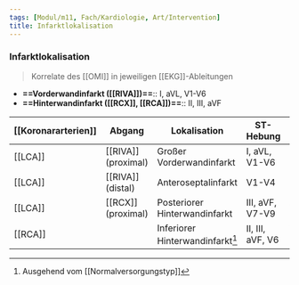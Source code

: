 ```yaml
---
tags: [Modul/m11, Fach/Kardiologie, Art/Intervention]
title: Infarktlokalisation
---
```

### Infarktlokalisation
> Korrelate des [[OMI]] in jeweiligen [[EKG]]-Ableitungen
- **==Vorderwandinfarkt ([[RIVA]])==**:: I, aVL, V1-V6
- **==Hinterwandinfarkt ([[RCX]], [[RCA]])==**:: II, III, aVF

| [[Koronararterien]] | Abgang | Lokalisation | ST-Hebung | ST-Senkung |
| ------------------- | ------ | ------------ | --------- | ---------- |
|[[LCA]]|[[RIVA]] (proximal)|Großer Vorderwandinfarkt|I, aVL, V1-V6|III, aVR, aVF|
|[[LCA]]|[[RIVA]] (distal)|Anteroseptalinfarkt|V1-V4|aVF|
|[[LCA]]|[[RCX]] (proximal)|Posteriorer Hinterwandinfarkt|III, aVF, V7-V9|V1-V4|
|[[RCA]]||Inferiorer Hinterwandinfarkt[^1]|II, III, aVF, V6|V1-V4, I, aVL|

[^1]: Ausgehend vom [[Normalversorgungstyp]]
